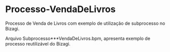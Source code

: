 # Processo-VendaDeLivros
Processo de Venda de Livros com exemplo de utilização de subprocesso no Bizagi.

Arquivo Subprocesso***VendaDeLivros.bpm, apresenta exemplo de processo reutilizável do Bizagi.